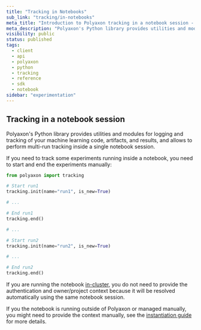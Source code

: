 ```yaml
---
title: "Tracking in Notebooks"
sub_link: "tracking/in-notebooks"
meta_title: "Introduction to Polyaxon tracking in a notebook session - Tracking - Experimentation"
meta_description: "Polyaxon's Python library provides utilities and modules for logging and tracking of your machine learning code, artifacts, and results, and allows to perform multi-run tracking inside a single notebook session."
visibility: public
status: published
tags:
  - client
  - api
  - polyaxon
  - python
  - tracking
  - reference
  - sdk
  - notebook
sidebar: "experimentation"
---
```


## Tracking in a notebook session

Polyaxon's Python library provides utilities and modules for logging and tracking of your machine learning code, artifacts, 
and results, and allows to perform multi-run tracking inside a single notebook session.

If you need to track some experiments running inside a notebook, you need to start and end the experiments manually:

```python
from polyaxon import tracking

# Start run1
tracking.init(name="run1", is_new=True)

# ...

# End run1
tracking.end()

# ...

# Start run2
tracking.init(name="run2", is_new=True)

# ...

# End run2
tracking.end()
```

If you are running the notebook [in-cluster](/docs/experimentation/tracking/in-cluster/), you do not need to provide the authentication and owner/project context because it will be resolved automatically using the same notebook session.

If you the notebook is running outside of Polyaxon or managed manually, you might need to provide the context manually, see the [instantiation guide](/docs/experimentation/tracking/instantiation/) for more details.
